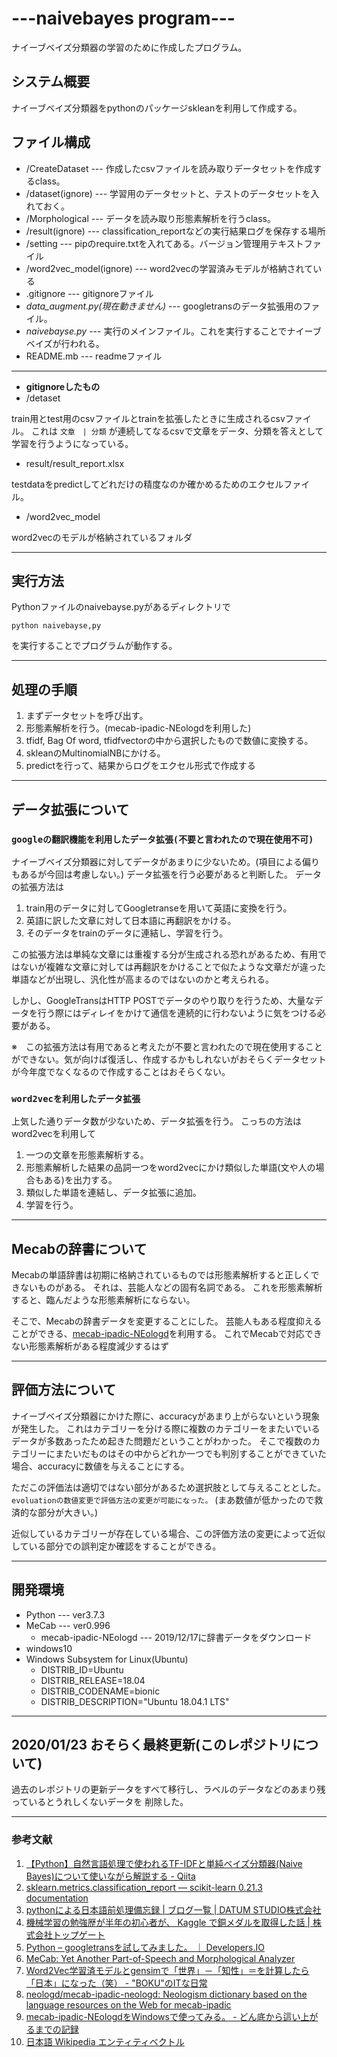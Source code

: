 # ---naivebayes program---

ナイーブベイズ分類器の学習のために作成したプログラム。

## システム概要

ナイーブベイズ分類器をpythonのパッケージskleanを利用して作成する。

## ファイル構成

* /CreateDataset --- 作成したcsvファイルを読み取りデータセットを作成するclass。
* /dataset(ignore) --- 学習用のデータセットと、テストのデータセットを入れておく。
* /Morphological --- データを読み取り形態素解析を行うclass。
* /result(ignore) --- classification_reportなどの実行結果ログを保存する場所
* /setting --- pipのrequire.txtを入れてある。バージョン管理用テキストファイル
* /word2vec_model(ignore) --- word2vecの学習済みモデルが格納されている
* .gitignore     --- gitignoreファイル
* *data_augment.py(現在動きません)* --- googletransのデータ拡張用のファイル。
* *naivebayse.py* --- 実行のメインファイル。これを実行することでナイーブベイズが行われる。
* README.mb     --- readmeファイル

---------------------------------------------------
* **gitignoreしたもの**
 * /detaset

train用とtest用のcsvファイルとtrainを拡張したときに生成されるcsvファイル。
これは
` 文章　| 分類 `
が連続してなるcsvで文章をデータ、分類を答えとして学習を行うようになっている。

 * result/result_report.xlsx

testdataをpredictしてどれだけの精度なのか確かめるためのエクセルファイル。

* /word2vec_model

word2vecのモデルが格納されているフォルダ

---------------------------------------------------
## 実行方法

Pythonファイルのnaivebayse.pyがあるディレクトリで

`python naivebayse,py`

を実行することでプログラムが動作する。

---------------------------------------------------
## 処理の手順

1. まずデータセットを呼び出す。
2. 形態素解析を行う。(mecab-ipadic-NEologdを利用した)
3. tfidf, Bag Of word, tfidfvectorの中から選択したもので数値に変換する。
4. skleanのMultinomialNBにかける。
5. predictを行って、結果からログをエクセル形式で作成する

---------------------------------------------------
## データ拡張について

### `googleの翻訳機能を利用したデータ拡張(不要と言われたので現在使用不可)`

ナイーブベイズ分類器に対してデータがあまりに少ないため。(項目による偏りもあるが今回は考慮しない。)
データ拡張を行う必要があると判断した。
データの拡張方法は

1. train用のデータに対してGoogletranseを用いて英語に変換を行う。
2. 英語に訳した文章に対して日本語に再翻訳をかける。
3. そのデータをtrainのデータに連結し、学習を行う。

この拡張方法は単純な文章には重複する分が生成される恐れがあるため、有用ではないが複雑な文章に対しては再翻訳をかけることで似たような文章だが違った単語などが出現し、汎化性が高まるのではないのかと考えられる。

しかし、GoogleTransはHTTP POSTでデータのやり取りを行うため、大量なデータを行う際にはディレイをかけて通信を連続的に行わないように気をつける必要がある。

※　この拡張方法は有用であると考えたが不要と言われたので現在使用することができない。気が向けば復活し、作成するかもしれないがおそらくデータセットが今年度でなくなるので作成することはおそらくない。

### `word2vecを利用したデータ拡張`

上気した通りデータ数が少ないため、データ拡張を行う。
こっちの方法はword2vecを利用して

1. 一つの文章を形態素解析する。
2. 形態素解析した結果の品詞一つをword2vecにかけ類似した単語(文や人の場合もある)を出力する。
3. 類似した単語を連結し、データ拡張に追加。
4. 学習を行う。

---------------------------------------------------
## Mecabの辞書について

Mecabの単語辞書は初期に格納されているものでは形態素解析すると正しくできないものがある。
それは、芸能人などの固有名詞である。
これを形態素解析すると、臨んだような形態素解析にならない。

そこで、Mecabの辞書データを変更することにした。
芸能人もある程度抑えることができる、[mecab-ipadic-NEologd](https://github.com/neologd/mecab-ipadic-neologd)を利用する。
これでMecabで対応できない形態素解析がある程度減少するはず

---------------------------------------------------
## 評価方法について

ナイーブベイズ分類器にかけた際に、accuracyがあまり上がらないという現象が発生した。
これはカテゴリーを分ける際に複数のカテゴリーをまたいでいるデータが多数あったため起きた問題だということがわかった。
そこで複数のカテゴリーにまたいだものはその中からどれか一つでも判別することができていた場合、accuracyに数値を与えることにする。

ただこの評価法は適切ではない部分があるため選択肢として与えることとした。
`evoluationの数値変更で評価方法の変更が可能になった。`
(まあ数値が低かったので救済的な部分が大きい。)

近似しているカテゴリーが存在している場合、この評価方法の変更によって近似している部分での誤判定か確認をすることができる。

---------------------------------------------------
## 開発環境
* Python --- ver3.7.3
* MeCab --- ver0.996
    * mecab-ipadic-NEologd --- 2019/12/17に辞書データをダウンロード
* windows10
* Windows Subsystem for Linux(Ubuntu)
    * DISTRIB_ID=Ubuntu
    * DISTRIB_RELEASE=18.04
    * DISTRIB_CODENAME=bionic
    * DISTRIB_DESCRIPTION="Ubuntu 18.04.1 LTS"

---------------------------------------------------
## 2020/01/23 おそらく最終更新(このレポジトリについて)

過去のレポジトリの更新データをすべて移行し、ラベルのデータなどのあまり残っているとうれしくないデータを
削除した。

---------------------------------------------------
### 参考文献
1. [【Python】自然言語処理で使われるTF-IDFと単純ベイズ分類器(Naive Bayes)について使いながら解説する - Qiita](https://qiita.com/tomone_hata/items/67e7f9415dbf5c8ff8ba)
2. [sklearn.metrics.classification_report — scikit-learn 0.21.3 documentation](https://scikit-learn.org/stable/modules/generated/sklearn.metrics.classification_report.html)
3. [pythonによる日本語前処理備忘録 | ブログ一覧 | DATUM STUDIO株式会社](https://datumstudio.jp/blog/python%E3%81%AB%E3%82%88%E3%82%8B%E6%97%A5%E6%9C%AC%E8%AA%9E%E5%89%8D%E5%87%A6%E7%90%86%E5%82%99%E5%BF%98%E9%8C%B2)
4. [機械学習の勉強歴が半年の初心者が、 Kaggle で銅メダルを取得した話 | 株式会社トップゲート](https://www.topgate.co.jp/kaggle-bronze-report-jigsaw)
5. [Python – googletransを試してみました。 ｜ Developers.IO](https://dev.classmethod.jp/beginners/python-py-googletrans/)
6. [MeCab: Yet Another Part-of-Speech and Morphological Analyzer](https://taku910.github.io/mecab/)
7. [Word2Vec学習済モデルとgensimで「世界」－「知性」＝を計算したら「日本」になった（笑） - "BOKU"のITな日常](https://arakan-pgm-ai.hatenablog.com/entry/2019/02/08/090000)
8. [neologd/mecab-ipadic-neologd: Neologism dictionary based on the language resources on the Web for mecab-ipadic](https://github.com/neologd/mecab-ipadic-neologd)
9. [mecab-ipadic-NEologdをWindowsで使ってみる。 - どん底から這い上がるまでの記録](https://www.pytry3g.com/entry/MeCab-NEologd-Windows)
10. [日本語 Wikipedia エンティティベクトル](http://www.cl.ecei.tohoku.ac.jp/~m-suzuki/jawiki_vector/)